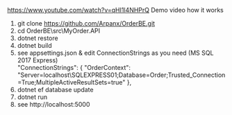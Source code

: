 
https://www.youtube.com/watch?v=qHI1l4NHPrQ  Demo video how it works

1) git clone https://github.com/Arpanx/OrderBE.git
2) cd OrderBE\src\MyOrder.API
3) dotnet restore 
4) dotnet build
5) see  appsettings.json & edit ConnectionStrings as you need (MS SQL 2017 Express)  
    "ConnectionStrings": {
		"OrderContext": "Server=localhost\\SQLEXPRESS01;Database=Order;Trusted_Connection=True;MultipleActiveResultSets=true"
    },
6) dotnet ef database update  
7) dotnet run
8) see  http://localhost:5000

